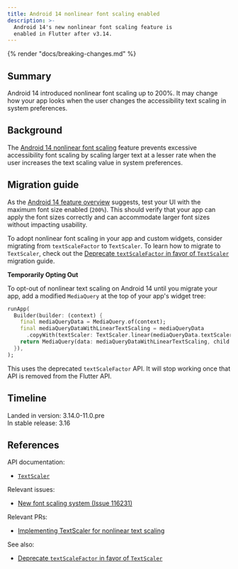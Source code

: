 ```yaml
---
title: Android 14 nonlinear font scaling enabled
description: >-
  Android 14's new nonlinear font scaling feature is
  enabled in Flutter after v3.14.
---
```


{% render "docs/breaking-changes.md" %}

## Summary

Android 14 introduced nonlinear font scaling up to 200%.
It may change how your app looks when the user changes
the accessibility text scaling in system preferences.

## Background

The [Android 14 nonlinear font scaling][] feature prevents
excessive accessibility font scaling by scaling larger text at a lesser rate
when the user increases the text scaling value in system preferences.

## Migration guide

As the
[Android 14 feature overview][Android 14 nonlinear font scaling] suggests,
test your UI with the maximum font size enabled (`200%`).
This should verify that your app can apply the font sizes correctly
and can accommodate larger font sizes without impacting usability.

To adopt nonlinear font scaling in your app and custom widgets,
consider migrating from `textScaleFactor` to `TextScaler`.
To learn how to migrate to `TextScaler`,
check out the
[Deprecate `textScaleFactor` in favor of `TextScaler`][] migration guide.

**Temporarily Opting Out**

To opt-out of nonlinear text scaling on Android 14 until you migrate your app,
add a modified `MediaQuery` at the top of your app's widget tree:

```dart 
runApp(
  Builder(builder: (context) {
    final mediaQueryData = MediaQuery.of(context);
    final mediaQueryDataWithLinearTextScaling = mediaQueryData
      .copyWith(textScaler: TextScaler.linear(mediaQueryData.textScaler.textScaleFactor));
    return MediaQuery(data: mediaQueryDataWithLinearTextScaling, child: realWidgetTree);
  }),
);
```

This uses the deprecated `textScaleFactor` API.
It will stop working once that API is removed from the Flutter API.

## Timeline

Landed in version: 3.14.0-11.0.pre<br>
In stable release: 3.16

## References

API documentation:

* [`TextScaler`][]

Relevant issues:

* [New font scaling system (Issue 116231)][]

Relevant PRs:

* [Implementing TextScaler for nonlinear text scaling][]

See also: 

* [Deprecate `textScaleFactor` in favor of `TextScaler`][]

[Android 14 nonlinear font scaling]: {{site.android-dev}}/about/versions/14/features#non-linear-font-scaling
[Deprecate `textScaleFactor` in favor of `TextScaler`]: /release/breaking-changes/deprecate-textscalefactor
[`TextScaler`]: {{site.api}}/flutter/painting/TextScaler-class.html
[New font scaling system (Issue 116231)]: {{site.repo.flutter}}/issues/116231
[Implementing TextScaler for nonlinear text scaling]: {{site.repo.engine}}/pull/44907
